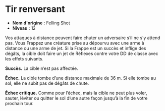 # Tir renversant

 * **Nom d'origine** : Felling Shot
 * **Niveau** : 12


<p>Vos attaques à distance peuvent faire chuter un adversaire s’il ne s’y attend pas. Vous Frappez une créature prise au dépourvu avec une arme à distance ou une arme de jet. Si la Frappe est un succès et inflige des dégâts, la cible doit faire un jet de Réflexes contre votre DD de classe avec les effets suivants.</p> 
<p><strong>Succès.</strong> La cible n’est pas affectée.</p>
<p><strong>Échec.</strong> La cible tombe d’une distance maximale de 36 m. Si elle tombe au sol, elle ne subit pas de dégâts de chute.</p>
<p><strong>Échec critique.</strong> Comme pour l’échec, mais la cible ne peut plus voler, sauter, léviter ou quitter le sol d’une autre façon jusqu’à la fin de votre prochain tour.</p>
